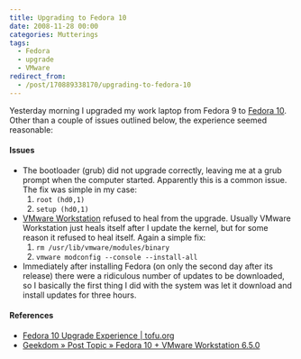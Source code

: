```yaml
---
title: Upgrading to Fedora 10
date: 2008-11-28 00:00
categories: Mutterings
tags:
  - Fedora
  - upgrade
  - VMware
redirect_from:
  - /post/170889338170/upgrading-to-fedora-10
---
```

Yesterday morning I upgraded my work laptop from Fedora 9 to [Fedora 10](https://fedoraproject.org/). Other than a couple of issues outlined below, the experience seemed reasonable:

#### Issues

* The bootloader (grub) did not upgrade correctly, leaving me at a grub prompt when the computer started. Apparently this is a common issue. The fix was simple in my case:
  1. `root (hd0,1)`
  2. `setup (hd0,1)`
* [VMware Workstation](https://www.vmware.com/products/desktop-hypervisor.html) refused to heal from the upgrade. Usually VMware Workstation just heals itself after I update the kernel, but for some reason it refused to heal itself. Again a simple fix:
  1. `rm /usr/lib/vmware/modules/binary`
  2. `vmware modconfig --console --install-all`
* Immediately after installing Fedora (on only the second day after its release) there were a ridiculous number of updates to be downloaded, so I basically the first thing I did with the system was let it download and install updates for three hours.

#### References

* [Fedora 10 Upgrade Experience | tofu.org](https://tofu.org/drupal/node/69)
* [Geekdom » Post Topic » Fedora 10 + VMware Workstation 6.5.0](https://web.archive.org/web/20221207154915/https://geekdom.wesmo.com/2008/11/14/fedora-10-vmware-workstation-650/)
